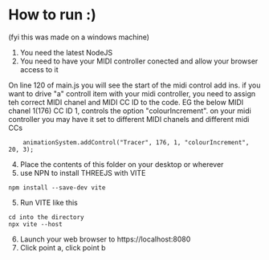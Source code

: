 # How to run :)

(fyi this was made on a windows machine)

1. You need the latest NodeJS
2. You need to have your MIDI controller conected and allow your browser access to it

On line 120 of main.js you will see the start of the midi control add ins. if you want to drive "a" controll item with your midi controller, you need to assign teh correct MIDI chanel and MIDI CC ID to the code. EG the below MIDI chanel 1(176) CC ID 1, controls the option "colourIncrement". on your midi controller you may have it set to different MIDI chanels and different midi CCs

`````
	animationSystem.addControl("Tracer", 176, 1, "colourIncrement", 20, 3);
`````

4. Place the contents of this folder on your desktop or wherever
5. use NPN to install THREEJS with VITE
   
`````
npm install --save-dev vite
`````

5. Run VITE like this
   
`````
cd into the directory
npx vite --host
`````

6. Launch your web browser to https://localhost:8080
7. Click point a, click point b

